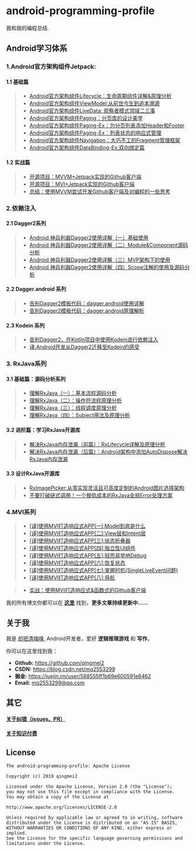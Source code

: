 # android-programming-profile

我和我的编程总结.

## Android学习体系

### 1.Android官方架构组件Jetpack:

#### 1.1 基础篇
>* [Android官方架构组件Lifecycle：生命周期组件详解&原理分析](https://juejin.im/post/5c53beaf51882562e27e5ad9)
>* [Android官方架构组件ViewModel:从前世今生到追本溯源](https://juejin.im/post/5c047fd3e51d45666017ff86)
>* [Android官方架构组件LiveData: 观察者模式领域二三事](https://juejin.im/post/5c25753af265da61561f5335)
>* [Android官方架构组件Paging：分页库的设计美学](https://juejin.im/post/5c53ad9e6fb9a049eb3c5cfd)
>* [Android官方架构组件Paging-Ex：为分页列表添加Header和Footer](https://juejin.im/post/5caa0052f265da24ea7d3c2c)
>* [Android官方架构组件Paging-Ex：列表状态的响应式管理](https://juejin.im/post/5ce6ba09e51d4555e372a562)
>* [Android官方架构组件Navigation：大巧不工的Fragment管理框架](https://juejin.im/post/5c53be3951882562d27416c6)  
>* [Android官方架构组件DataBinding-Ex:双向绑定篇](https://juejin.im/post/5c3e04b7f265da611b589574)  

#### 1.2 实战篇
>* [开源项目：MVVM+Jetpack实现的Github客户端](https://github.com/qingmei2/MVVM-Rhine)
>* [开源项目：MVI+Jetpack实现的Github客户端](https://github.com/qingmei2/MVI-Rhine)
>* [总结：使用MVVM尝试开发Github客户端及对编程的一些思考](https://juejin.im/post/5be7bbd9f265da61797458cf)

### 2.依赖注入

#### 2.1 Dagger2系列

> * [ Android 神兵利器Dagger2使用详解（一）基础使用 ](http://www.jianshu.com/p/b40bcd1a9ec9)
> * [ Android 神兵利器Dagger2使用详解（二）Module&Component源码分析](http://www.jianshu.com/p/30d48ddefd30)
> * [ Android 神兵利器Dagger2使用详解（三）MVP架构下的使用](http://www.jianshu.com/p/c46acc3f21ab)
> * [ Android 神兵利器Dagger2使用详解（四）Scope注解的使用及源码分析 ](http://www.jianshu.com/p/caaac320c785)

#### 2.2 Dagger.android 系列

> * [ 告别Dagger2模板代码：dagger.android使用详解 ](http://www.jianshu.com/p/917bf39cae0d)
> * [ 告别Dagger2模板代码：dagger.android原理解析 ](http://www.jianshu.com/p/d4d62945d9c8)

#### 2.3 Kodein 系列

> * [ 告别Dagger2，在Kotlin项目中使用Kodein进行依赖注入 ](https://www.jianshu.com/p/b0da805f7534)
> * [ 译:Android开发从Dagger2迁移至Kodein的感受  ](https://www.jianshu.com/p/e5eef49570b9)

### 3. RxJava系列

#### 3.1 基础篇：源码分析系列

> * [ 理解RxJava（一）：基本流程源码分析 ](https://www.jianshu.com/p/7fce2955f2db)
> * [ 理解RxJava（二）：操作符流程原理分析 ](https://www.jianshu.com/p/0a28428e734d)
> * [ 理解RxJava（三）：线程调度原理分析 ](https://www.jianshu.com/p/9e3930fbcb26)
> * [ 理解RxJava（四）：Subject用法及原理分析 ](https://www.jianshu.com/p/d7efc29ec9d3)

#### 3.2 进阶篇：学习RxJava开源库

> * [ 解决RxJava内存泄漏（前篇）：RxLifecycle详解及原理分析 ](https://www.jianshu.com/p/8311410de676)
> * [ 解决RxJava内存泄漏（后篇）：Android架构中添加AutoDispose解决RxJava内存泄漏 ](https://www.jianshu.com/p/8490d9383ba5)

#### 3.3 设计RxJava开源库

> * [ RxImagePicker:从零实现灵活且可高度定制的Android图片选择架构
 ](https://www.jianshu.com/p/fecf3a13e615)
> * [ 不要打破链式调用！一个极低成本的RxJava全局Error处理方案 ](https://www.jianshu.com/p/eb10d6e40c4b)

### 4.MVI系列

> * [[译]使用MVI打造响应式APP(一):Model到底是什么](https://juejin.im/post/5c7c0471e51d455ff14bae0c)  
> * [[译]使用MVI打造响应式APP[二]:View层和Intent层](https://juejin.im/post/5c8520eb6fb9a04a0441d804)  
> * [[译]使用MVI打造响应式APP[三]:状态折叠器](https://juejin.im/post/5c8904015188251251356945)  
> * [[译]使用MVI打造响应式APP[四]:独立性UI组件](https://juejin.im/post/5c8b38476fb9a049b222c365)  
> * [[译]使用MVI打造响应式APP[五]:轻而易举地Debug](https://juejin.im/post/5c8e55eaf265da68126b1d9d)
> * [[译]使用MVI打造响应式APP[六]:恢复状态](https://juejin.im/post/5c92cce0e51d451b893ff7b6)
> * [[译]使用MVI打造响应式APP[七]:掌握时机(SingleLiveEvent问题)](https://juejin.im/post/5c95f2145188252d7a5c5864)
> * [[译]使用MVI打造响应式APP[八]:导航](https://juejin.im/post/5c9713285188252dab3ec273)  

> * [实战：使用MVI打造响应式&函数式的Github客户端](https://github.com/qingmei2/MVI-Rhine)


我的所有博文你都可以在 **[这里](https://github.com/qingmei2/Programming-life/tree/master/src)** 找到，**更多文章持续更新中......**

## 关于我

我是 [却把清梅嗅](https://github.com/qingmei2), Android开发者，爱好 **逻辑推理游戏** 和 **写作**。

你可以在这里找到我：

* **Github:** https://github.com/qingmei2  
* **CSDN:**   https://blog.csdn.net/mq2553299  
* **掘金:**   https://juejin.im/user/588555ff1b69e600591e8462  
* **Email:**  mq2553299@qq.com  

## 其它

#### [关于纠错（issues、PR）](https://github.com/qingmei2/Programming-life/blob/master/error_collection.md)

#### [关于知识付费](https://github.com/qingmei2/Programming-life/blob/master/appreciation.md)

## License

    The android-programming-profile: Apache License

    Copyright (c) 2019 qingmei2

    Licensed under the Apache License, Version 2.0 (the "License");
    you may not use this file except in compliance with the License.
    You may obtain a copy of the License at

    http://www.apache.org/licenses/LICENSE-2.0

    Unless required by applicable law or agreed to in writing, software
    distributed under the License is distributed on an "AS IS" BASIS,
    WITHOUT WARRANTIES OR CONDITIONS OF ANY KIND, either express or implied.
    See the License for the specific language governing permissions and
    limitations under the License.
